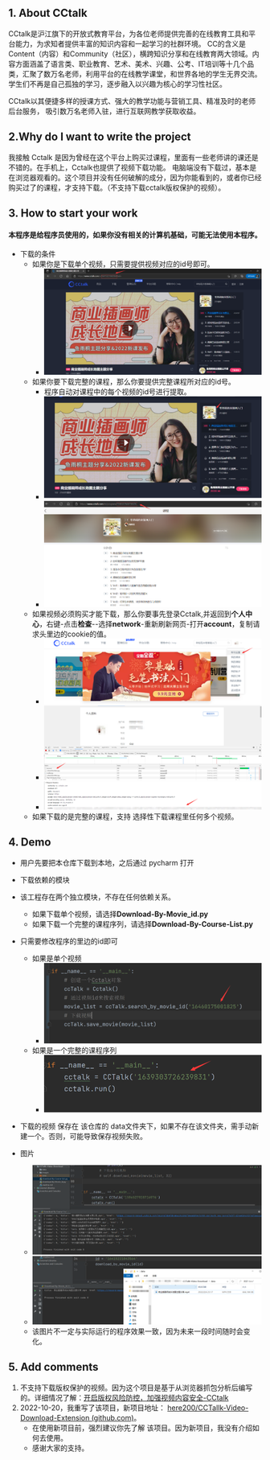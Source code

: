 ## 1. About CCtalk

CCtalk是沪江旗下的开放式教育平台，为各位老师提供完善的在线教育工具和平台能力，为求知者提供丰富的知识内容和一起学习的社群环境。 CC的含义是Content（内容）和Community（社区），横跨知识分享和在线教育两大领域。内容方面涵盖了语言类、职业教育、艺术、美术、兴趣、公考、IT培训等十几个品类，汇聚了数万名老师，利用平台的在线教学课堂，和世界各地的学生无界交流。学生们不再是自己孤独的学习，逐步融入以兴趣为核心的学习性社区。

CCtalk以其便捷多样的授课方式、强大的教学功能与营销工具、精准及时的老师后台服务， 吸引数万名老师入驻，进行互联网教学获取收益。

## 2.Why do I want to write the project

我接触 Cctalk 是因为曾经在这个平台上购买过课程，里面有一些老师讲的课还是不错的。在手机上，Cctalk也提供了视频下载功能。
电脑端没有下载过，基本是在浏览器观看的。这个项目并没有任何破解的成分，因为你能看到的，或者你已经购买过了的课程，才支持下载。（不支持下载cctalk版权保护的视频）。

## 3. How to start your work

#### 本程序是给程序员使用的，如果你没有相关的计算机基础，可能无法使用本程序。

- 下载的条件
  - 如果你是下载单个视频，只需要提供视频对应的id号即可。
    - ![image-20220206225617063](images/image-20220206225617063.png)
  - 如果你要下载完整的课程，那么你要提供完整课程所对应的id号。
    - 程序自动对课程中的每个视频的id号进行提取。
    - ![image-20220206225657507](images/image-20220206225657507.png)
    - ![image-20220206225745782](images/image-20220206225745782.png)
  - 如果视频必须购买才能下载，那么你要事先登录Cctalk,并返回到**个人中心**，右键-点击**检查**--选择**network**-重新刷新网页-打开**account**，复制请求头里边的cookie的值。
    - ![image-20220206225228036](images/image-20220206225228036.png)
    - ![image-20220206225331599](images/image-20220206225331599.png)
    - ![image-20220206225423050](images/image-20220206225423050.png)
  - 如果下载的是完整的课程，支持 选择性下载课程里任何多个视频。

## 4. Demo

- 用户先要把本仓库下载到本地，之后通过 pycharm 打开
- 下载依赖的模块
- 该工程存在两个独立模块，不存在任何依赖关系。
  - 如果下载单个视频，请选择**Download-By-Movie_id.py**
  - 如果下载一个完整的课程序列，请选择**Download-By-Course-List.py**
- 只需要修改程序的里边的id即可
  - 如果是单个视频
    - ![image-20220302164429766](images/image-20220302164429766.png)
  - 如果是一个完整的课程序列
    - ![image-20220206230346320](images/image-20220206230346320.png)
- 下载的视频 保存在 该仓库的 data文件夹下，如果不存在该文件夹，需手动新建一个。否则，可能导致保存视频失败。

- 图片
  - ![image-20220206231415505](images/image-20220206231415505.png)
  - ![image-20220206231906415](images/image-20220206231906415.png)
  - 该图片不一定与实际运行的程序效果一致，因为未来一段时间随时会变化。

## 5. Add comments

1. 不支持下载版权保护的视频。因为这个项目是基于从浏览器抓包分析后编写的。详细情况了解：[开启版权风险防控，加强视频内容安全-CCtalk](https://www.cctalk.com/faq/100175)
2. 2022-10-20，我重写了该项目，新项目地址： [here200/CCTallk-Video-Download-Extension (github.com)](https://github.com/here200/CCTallk-Video-Download-Extension)。
   - 在使用新项目前，强烈建议你先了解 该项目。因为新项目，我没有介绍如何去使用。
   - 感谢大家的支持。